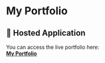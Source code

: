 
# My Portfolio



## 🚀 Hosted Application

You can access the live portfolio here:  
[**My Portfolio**](https://my-portfolio-0jph.onrender.com/) 

